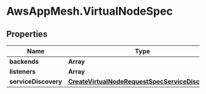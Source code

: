 # AwsAppMesh.VirtualNodeSpec

## Properties

Name | Type | Description | Notes
------------ | ------------- | ------------- | -------------
**backends** | **Array** |  | [optional] 
**listeners** | **Array** |  | [optional] 
**serviceDiscovery** | [**CreateVirtualNodeRequestSpecServiceDiscovery**](CreateVirtualNodeRequestSpecServiceDiscovery.md) |  | [optional] 


